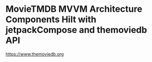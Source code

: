 # MovieTMDB MVVM Architecture Components Hilt with jetpackCompose and themoviedb API
https://www.themoviedb.org

